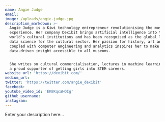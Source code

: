 ```yaml
---
name: Angie Judge
email:
image: /uploads/angie-judge.jpg
description_markdown: >-
  Angie Judge is a Kiwi technology entrepreneur revolutionising the museum
  experience. Her company Dexibit brings artificial intelligence into the
  world’s cultural institutions and has been recognised as the global leader in
  data science for the cultural sector. Her passion for history, art and science
  coupled with computer engineering and analytics inspires her to make
  data-driven insight accessible to all museums.


  She writes on cultural commercialisation, lectures in machine learning and is
  a proud supporter of getting girls into STEM careers.
website_url: 'https://dexibit.com/'
medium_url:
twitter: 'https://twitter.com/angie_dexibit'
facebook:
youtube_video_id: 'EKBKqcaHOIg'
github_username:
instagram:
---
```


Enter your description here...
